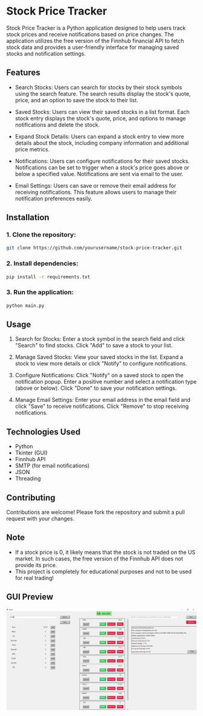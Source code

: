 # Stock Price Tracker

Stock Price Tracker is a Python application designed to help users track stock prices and receive notifications based on price changes. The application utilizes the free version of the Finnhub financial API to fetch stock data and provides a user-friendly interface for managing saved stocks and notification settings.

## Features
* Search Stocks: Users can search for stocks by their stock symbols using the search feature. The search results display the stock's quote, price, and an option to save the stock to their list.

* Saved Stocks: Users can view their saved stocks in a list format. Each stock entry displays the stock's quote, price, and options to manage notifications and delete the stock.

* Expand Stock Details: Users can expand a stock entry to view more details about the stock, including company information and additional price metrics.

* Notifications: Users can configure notifications for their saved stocks. Notifications can be set to trigger when a stock's price goes above or below a specified value. Notifications are sent via email to the user.

* Email Settings: Users can save or remove their email address for receiving notifications. This feature allows users to manage their notification preferences easily.

## Installation
### 1. Clone the repository:
```bash
git clone https://github.com/yourusername/stock-price-tracker.git
```
### 2. Install dependencies:
```bat
pip install -r requirements.txt
```
### 3. Run the application:
```bat
python main.py
```
## Usage
1. Search for Stocks: Enter a stock symbol in the search field and click "Search" to find stocks. Click "Add" to save a stock to your list.

2. Manage Saved Stocks: View your saved stocks in the list. Expand a stock to view more details or click "Notify" to configure notifications.

3. Configure Notifications: Click "Notify" on a saved stock to open the notification popup. Enter a positive number and select a notification type (above or below). Click "Done" to save your notification settings.

4. Manage Email Settings: Enter your email address in the email field and click "Save" to receive notifications. Click "Remove" to stop receiving notifications.

## Technologies Used
* Python
* Tkinter (GUI)
* Finnhub API
* SMTP (for email notifications)
* JSON
* Threading
## Contributing
Contributions are welcome! Please fork the repository and submit a pull request with your changes.
## Note
* If a stock price is 0, it likely means that the stock is not traded on the US market. In such cases, the free version of the Finnhub API does not provide its price.
* This project is completely for educational purposes and not to be used for real trading!
## GUI Preview
![GUI Screenshot](gui_screenshot.png)